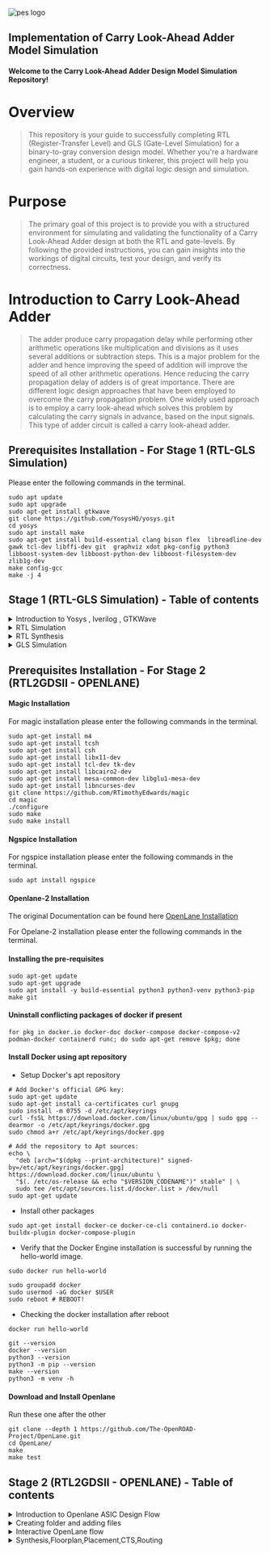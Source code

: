 
![pes logo](https://github.com/madhumadhu1318/pes_cla_adder/assets/90201844/f4ca13aa-4f7c-4d09-9a3e-bc69b3227269)

## Implementation of Carry Look-Ahead Adder Model Simulation

#### Welcome to the Carry Look-Ahead Adder Design Model Simulation Repository!

# Overview
> This repository is your guide to successfully completing RTL (Register-Transfer Level) and GLS (Gate-Level Simulation) for a binary-to-gray conversion design model. Whether you're a hardware engineer, a student, or a curious tinkerer, this project will help you gain hands-on experience with digital logic design and simulation.

# Purpose
> The primary goal of this project is to provide you with a structured environment for simulating and validating the functionality of a Carry Look-Ahead Adder design at both the RTL and gate-levels. By following the provided instructions, you can gain insights into the workings of digital circuits, test your design, and verify its correctness.

# Introduction to Carry Look-Ahead Adder
> The adder produce carry propagation delay while performing other arithmetic operations like multiplication and divisions as it uses several additions or subtraction steps. This is a major problem for the adder and hence improving the speed of addition will improve the speed of all other arithmetic operations. Hence reducing the carry propagation delay of adders is of great importance. There are different logic design approaches that have been employed to overcome the carry propagation problem. One widely used approach is to employ a carry look-ahead which solves this problem by calculating the carry signals in advance, based on the input signals. This type of adder circuit is called a carry look-ahead adder.

## Prerequisites Installation - For Stage 1 (RTL-GLS Simulation)
Please enter the following commands in the terminal.
```
sudo apt update
sudo apt upgrade
sudo apt-get install gtkwave
git clone https://github.com/YosysHQ/yosys.git
cd yosys
sudo apt install make
sudo apt-get install build-essential clang bison flex  libreadline-dev gawk tcl-dev libffi-dev git  graphviz xdot pkg-config python3 libboost-system-dev libboost-python-dev libboost-filesystem-dev zlib1g-dev
make config-gcc
make -j 4
```


<a name="Stage-1"></a>

## Stage 1 (RTL-GLS Simulation) - Table of contents

<details>
<summary>Introduction to Yosys , Iverilog , GTKWave</summary>
<br>
  
1) **Yosys** : Yosys is an open-source synthesis tool.
- It converts RTL (Register Transfer Level) descriptions written in HDL (Hardware Description Language) into optimized gate-level netlists for digital circuit designs.
- Inputs to Yosys include a liberty file (.lib), which describes the characteristics of the target technology library, and a design file written in an HDL.
- The output of Yosys is a synthesized netlist mapped with the provided technology library, which is used for further steps in the digital design flow, such as place and route.

2) **Iverilog** : Iverilog is an open-source Verilog simulation and synthesis tool 
- It allows designers to verify their digital designs using simulation and generate netlists for synthesis.
- Inputs to Iverilog include testbench and design files written in Verilog.
- The output of Iverilog is typically a VCD (Value Change Dump) file. VCD files store data related to simulation, such as signal value changes, and are used for waveform visualization and analysis.
  
3) **GTKWave** : GTKWave is an open-source waveform viewer.
- It provides graphical visualization of simulation results produced by digital design simulation tools like Iverilog.
- Inputs to GTKWave include VCD files, which store simulation data.
- The output of GTKWave is a graphical waveform view that helps designers debug and analyze the behavior of digital circuits during simulation.

**Simple block diagram for Iverilog Based Simulation Flow**
![iv](https://github.com/Pavan2280/pes_asic_class/assets/131603225/da9c25d9-c1dd-4f47-8e2e-edd5a839e3c8)

**Simple block diagram for Yosys and Logic Synthesis**
![y](https://github.com/Pavan2280/pes_asic_class/assets/131603225/96f84104-686e-4497-8c35-352a29b36268)

**Simple block diagram to Verify Synthesis**
![y2](https://github.com/Pavan2280/pes_asic_class/assets/131603225/5a3c649c-50c6-4795-8175-866ecd2e82a8)
[Back to Stage-1](#Stage-1)
</details>


<details>
<summary>RTL Simulation</summary>
<br>
  
> RTL simulation is primarily used for verifying the correctness of a digital design. It allows designers to test and debug their designs before they are implemented in hardware. This helps in catching and rectifying design errors early in the development process, which can save time and resources.

+ Command to exectue
```
iverilog pes_cla_adder.v pes_cla_adder_tb.v                                                                                                      
./a.out                                                                                                                                            
gtkwave pes_cla_adder_tb.vcd
```
![Screenshot 2023-10-18 182122](https://github.com/madhumadhu1318/pes_cla_adder/assets/90201844/23377204-9df6-48a4-9c66-913708100a59)

![waveform final](https://github.com/madhumadhu1318/pes_cla_adder/assets/90201844/1d5e537f-3aec-4a42-8dfe-4ab71fdff666)

[Back to Stage-1](#Stage-1)
</details>

<details>
<summary>RTL Synthesis</summary>
<br>
  
> RTL synthesis, which stands for Register-Transfer Level synthesis, is a crucial phase in the digital design process, specifically within the field of electronic design automation (EDA). RTL synthesis involves translating a high-level RTL description of a digital circuit (usually described in languages like VHDL or Verilog) into a gate-level representation that can be implemented in hardware.

+ Command to exectue
```
yosys                                                                                                                                                 
read_liberty -lib ../lib/sky130_fd_sc_hd__tt_025C_1v80.lib
read_verilog pes_cla_adder.v                                                                                                                   
synth -top pes_cla_adder                                                                                                                           
abc -liberty ../lib/sky130_fd_sc_hd__tt_025C_1v80.lib                                                                
write_verilog -noattr pes_cla_adder_net.v
show
```
![yosys](https://github.com/madhumadhu1318/pes_cla_adder/assets/90201844/8def6204-6f3c-4f8a-a9c3-f0c2c1034899)
![yosys1](https://github.com/madhumadhu1318/pes_cla_adder/assets/90201844/f384ccba-2505-4523-b6ae-195a2fe1e9ba)
![yosys2](https://github.com/madhumadhu1318/pes_cla_adder/assets/90201844/51b687fd-c14b-4075-ba79-470232c1c506)
![wave](https://github.com/madhumadhu1318/pes_cla_adder/assets/90201844/e3567ffe-d7b3-4d05-b0c8-52a8ba32e360)

[Back to Stage-1](#Stage-1)
</details>

<details>
<summary>GLS Simulation</summary>
<br>

> Gate Level Simulation (GLS) is a crucial step in the electronic design verification process, especially in the context of digital integrated circuits. It is used for post-synthesis verification to ensure that the synthesized design meets the desired functionality and timing requirements.

+ Command to exectue
```
iverilog ../my_lib/verilog_model/primitives.v ../my_lib/verilog_model/sky130_fd_sc_hd.v pes_cla_adder_net.v pes_cla_adder_tb.v
./a.out
gtkwave pes_cla_adder_tb.vcd
```
![gls1](https://github.com/madhumadhu1318/pes_cla_adder/assets/90201844/ef5ccb1f-4a7c-4ca5-88b2-a4cb2f68f3af)
![gls2](https://github.com/madhumadhu1318/pes_cla_adder/assets/90201844/9ef4b9b5-35f3-4d95-b0a7-9a924b01fbe7)


[Back to Stage-1](#Stage-1)
</details>

## Prerequisites Installation - For Stage 2 (RTL2GDSII - OPENLANE)

#### Magic Installation
For magic installation please enter the following commands in the terminal.
```
sudo apt-get install m4
sudo apt-get install tcsh
sudo apt-get install csh
sudo apt-get install libx11-dev
sudo apt-get install tcl-dev tk-dev
sudo apt-get install libcairo2-dev
sudo apt-get install mesa-common-dev libglu1-mesa-dev
sudo apt-get install libncurses-dev
git clone https://github.com/RTimothyEdwards/magic
cd magic
./configure
sudo make
sudo make install
```
#### Ngspice Installation
For ngspice installation please enter the following commands in the terminal.
```
sudo apt install ngspice
```

#### Openlane-2 Installation

The original Documentation can be found here [OpenLane Installation](https://openlane.readthedocs.io/en/latest/getting_started/installation/installation_ubuntu.html)

For Opelane-2 installation please enter the following commands in the terminal.

#### Installing the pre-requisites
```
sudo apt-get update
sudo apt-get upgrade
sudo apt install -y build-essential python3 python3-venv python3-pip make git
```

#### Uninstall conflicting packages of docker if present
```
for pkg in docker.io docker-doc docker-compose docker-compose-v2 podman-docker containerd runc; do sudo apt-get remove $pkg; done
```

#### Install Docker using apt repository
+ Setup Docker's apt repository
```
# Add Docker's official GPG key:
sudo apt-get update
sudo apt-get install ca-certificates curl gnupg
sudo install -m 0755 -d /etc/apt/keyrings
curl -fsSL https://download.docker.com/linux/ubuntu/gpg | sudo gpg --dearmor -o /etc/apt/keyrings/docker.gpg
sudo chmod a+r /etc/apt/keyrings/docker.gpg

# Add the repository to Apt sources:
echo \
  "deb [arch="$(dpkg --print-architecture)" signed-by=/etc/apt/keyrings/docker.gpg] https://download.docker.com/linux/ubuntu \
  "$(. /etc/os-release && echo "$VERSION_CODENAME")" stable" | \
  sudo tee /etc/apt/sources.list.d/docker.list > /dev/null
sudo apt-get update
```
+ Install other packages
```
sudo apt-get install docker-ce docker-ce-cli containerd.io docker-buildx-plugin docker-compose-plugin
```
+ Verify that the Docker Engine installation is successful by running the hello-world image.
```
sudo docker run hello-world
```
```
sudo groupadd docker
sudo usermod -aG docker $USER
sudo reboot # REBOOT!
```
+ Checking the docker installation after reboot
```
docker run hello-world
```
```
git --version
docker --version
python3 --version
python3 -m pip --version
make --version
python3 -m venv -h
```
#### Download and Install Openlane
Run these one after the other
```
git clone --depth 1 https://github.com/The-OpenROAD-Project/OpenLane.git
cd OpenLane/
make
make test
```

<b name="Stage-2"></b>

## Stage 2 (RTL2GDSII - OPENLANE) - Table of contents

<details>
<summary>Introduction to Openlane ASIC Design Flow</summary>
<br>

![image](https://github.com/Pavan2280/pes_pd/assets/131603225/24e63c09-da0d-4da6-943c-f54d6abbda85)

#### Design Stages

1) **Synthesis**
   1. **yosys** - Yosys performs RTL synthesis, converting high-level RTL descriptions into gate-level netlists.
   2. **abc** - ABC is used for further optimization and technology mapping to enhance the gate-level design.
   3. **OpenSTA** - OpenSTA conducts static timing analysis to verify if the synthesized design meets timing constraints in the OpenLane flow.

2) **Floorplan & PND**
   1. **init_fp (Initial Floorplan)** - Floorplanning involves determining the initial placement and arrangement of various functional blocks or cells within the chip's       
   layout area.
   2. **ioplacer** - ioplacer is a tool used in the physical design process to place Input/Output (I/O) pads or pins on the chip's boundary.
   3. **pdn** - The PDN is responsible for distributing power (supply voltage) and ground (reference voltage) throughout the chip, ensuring that all components receive the       necessary power supply and maintain stable electrical operation.
   4. **tapcell** - A "tapcell" is a special type of cell used in digital integrated circuit design, particularly in standard cell libraries.It is typically used to create 
   tap connections for the bulk terminals in digital CMOS (Complementary Metal-Oxide-Semiconductor) designs.

3) **Placement**
   1. **Replace** - RePlace is a tool used in the OpenLane flow for cell placement optimization.It focuses on optimizing the placement of standard cells within the chip's   
   layout to achieve better area utilization, timing, and power efficiency.
   2. **Resizer** - Resizer is a tool employed during the physical design process to perform cell resizing and optimization.
   3. **OpenDP (Open Detailed Placement)** - OpenDP, or Open Detailed Placement, is a detailed placement tool used in OpenLane.It is responsible for the fine-grained 
   placement of cells, ensuring that they are precisely positioned within rows and tracks while adhering to design constraints and achieving optimal utilization of the chip's 
   layout area.
   4. **OpenPhysyn (Open Physical Synthesis)** - OpenPhysyn is a tool within OpenLane that performs physical synthesis tasks.It optimizes the logical and physical aspects of 
   the design simultaneously, improving the placement, power, area, and timing by considering both logic and physical information during the optimization process.

4) **CTS**
   1. **TritonCTS** - TritonCTS generates a clock distribution network.

5) **Routing**
   1. **FastRoute** - FastRoute is a global routing tool used in the physical design stage of ASIC chip design.
   2. **TritonRoute** - TritonRoute is a detailed or global routing tool used in the later stages of ASIC chip design, following placement and initial global routing.
   
6) **GDSII Generation**
   1. **Magic** - Magic is primarily a layout tool used for creating and editing IC layouts, and it is often used for digital CMOS design.
   2. **KLayout** - KLayout is primarily used for viewing, editing, and analyzing IC layouts but is not a layout creation tool like Magic.
   
7) **Checks**
   1. **CVC** - CVC is a tool primarily used for verification and debugging of digital designs.
   2. **Netgen** - Netgen is an open-source digital netlist comparison and LVS (Layout vs. Schematic) tool.

[Back to Stage-2](#Stage-2)
</details>

<details>
<summary>Creating folder and adding files</summary>
<br>

Create a new folder within OpenLane with the same name as your design file `pes_cla_adder`.

Note `pes_cla_adder` folder should have [config.json](https://github.com/madhumadhu1318/pes_cla_adder/blob/main/config.json), `pes_cla_adder.v` and the `src` folder.

Make sure `src` folder should have these 

The `pdks` folder must have this [File](https://github.com/madhumadhu1318/pes_cla_adder/blob/main/sky130_fd_sc_hd.v)

![Screenshot 2023-11-04 163829](https://github.com/madhumadhu1318/pes_cla_adder/assets/90201844/e3fe8e44-d3cf-4ec5-a9ee-81a796cebd89)


[Back to Stage-2](#Stage-2)
</details>

<details>
<summary>Interactive OpenLane flow</summary>
<br>

Open terminal and type the following commands.
```
cd OpenLane/ 
make mount 
./flow.tcl -interactive
package require openlane 0.9
prep -design pes_cla_adder
```
![0 001](https://github.com/madhumadhu1318/pes_cla_adder/assets/90201844/128e3204-49b9-4f42-ba29-e22151ddafd1)



[Back to Stage-2](#Stage-2)
</details>

<details>
<summary>Synthesis,Floorplan,Placement,CTS,Routing</summary>
<br>

**Synthesis**
+ Command to exectue
```
run_synthesis
```
![0 1](https://github.com/madhumadhu1318/pes_cla_adder/assets/90201844/43aad3aa-2f65-4cfe-9f79-5b345bedca31)
![1](https://github.com/madhumadhu1318/pes_cla_adder/assets/90201844/e05e68fe-43a3-496d-9f1f-641791cd5e94)
![2](https://github.com/madhumadhu1318/pes_cla_adder/assets/90201844/4e2d721c-eafa-4728-9353-035d99a8cf89)
![3](https://github.com/madhumadhu1318/pes_cla_adder/assets/90201844/bf68593e-065b-4133-9545-db068a0c41e4)
![4](https://github.com/madhumadhu1318/pes_cla_adder/assets/90201844/76f8313e-c870-4919-9af8-2006933d0ecc)
![5](https://github.com/madhumadhu1318/pes_cla_adder/assets/90201844/90e2c9d0-05fb-45ec-8ef7-817c702d8560)




**Floorplan**
+ Command to exectue
```
run_floorplan
```
![0 1](https://github.com/madhumadhu1318/pes_cla_adder/assets/90201844/bc00abd2-849f-474a-8a6d-4e82b97ed7e2)


**Note we need to use libs.tech file so we need to gitclone this https://github.com/hwiiiii/sky130A into pdks folder**
```
git clone https://github.com/hwiiiii/sky130A
```

```
magic -T /home/pavanstalegaon/OpenLane/pdks/sky130A/sky130A/libs.tech/magic/sky130A.tech lef read ../../tmp/merged.nom.lef def pes_binary_to_gray_converter.def &
```

![1](https://github.com/madhumadhu1318/pes_cla_adder/assets/90201844/7f59908a-f564-486e-8e07-70a018d131b8)
![2](https://github.com/madhumadhu1318/pes_cla_adder/assets/90201844/04760473-f635-4c13-97a5-247d77cd2cf4)
![3](https://github.com/madhumadhu1318/pes_cla_adder/assets/90201844/dde636b4-f62f-4a5a-8e93-5cab4a8c90ca)


**Placement**
+ Command to exectue
```
run_placement
```
![1](https://github.com/madhumadhu1318/pes_cla_adder/assets/90201844/d72f9b99-b275-4842-908c-018f75cd7ab1)


```
magic -T /home/pavanstalegaon/OpenLane/pdks/sky130A/sky130A/libs.tech/magic/sky130A.tech lef read ../../tmp/merged.nom.lef def pes_binary_to_gray_converter.def &
```

![2](https://github.com/madhumadhu1318/pes_cla_adder/assets/90201844/699e6bf8-7d5f-4b5a-8af9-2bbb3e09b0e6)


**CTS**
+ Command to exectue
```
run_cts
```
![1](https://github.com/madhumadhu1318/pes_cla_adder/assets/90201844/eba23bde-dc04-426d-992c-09cd50efbbda)


**These reports generated are given below , after executing run_cts command**

![2](https://github.com/madhumadhu1318/pes_cla_adder/assets/90201844/0ea355f5-c806-4f5c-a277-96f792be9c52)
![3](https://github.com/madhumadhu1318/pes_cla_adder/assets/90201844/a928190d-1ff0-4b8b-8896-692a689b0a52)
![4](https://github.com/madhumadhu1318/pes_cla_adder/assets/90201844/94c16ed9-8ab0-4401-ab3b-7da50bc93f21)
![5](https://github.com/madhumadhu1318/pes_cla_adder/assets/90201844/08517ba2-78c0-480c-90f1-63e37b25961c)
![6](https://github.com/madhumadhu1318/pes_cla_adder/assets/90201844/6ca0542e-4292-46c9-a8ce-f033b4f0b1a7)
![7](https://github.com/madhumadhu1318/pes_cla_adder/assets/90201844/fb281634-820e-4b6b-9a90-00a873ec2fe3)
![8](https://github.com/madhumadhu1318/pes_cla_adder/assets/90201844/4ec3ea05-d316-4038-b148-f96d2f998e79)
![9](https://github.com/madhumadhu1318/pes_cla_adder/assets/90201844/3171e245-274b-4c27-8f68-d795423ba1a9)

**Routing**
+ Command to exectue
```
run_routing
```
![1](https://github.com/madhumadhu1318/pes_cla_adder/assets/90201844/d31a1a6c-9e4c-4c70-aa41-a37b80e38c2c)


```
magic -T /home/pavanstalegaon/OpenLane/pdks/sky130A/sky130A/libs.tech/magic/sky130A.tech lef read ../../tmp/merged.nom.lef def pes_binary_to_gray_converter.def &
```

![2](https://github.com/madhumadhu1318/pes_cla_adder/assets/90201844/5e0dbc4e-b355-48dc-b2e6-3a20b5533cde)
![3](https://github.com/madhumadhu1318/pes_cla_adder/assets/90201844/9b706289-1e7e-47da-bdfc-4ee088c3bf3d)


#### Statistics
- Internal Power = 7.12e-06 W  [43.4%]
- Switching Power = 9.27e-06 W [56.6%]
- Leakage Power = 5.90e-10  W  [0.0%]
- Total Power = 1.64e-10 W     [100%]

[Back to Stage-2](#Stage-2)
</details>
